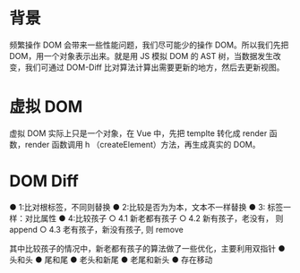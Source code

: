 # 背景
频繁操作 DOM 会带来一些性能问题，我们尽可能少的操作 DOM。所以我们先把DOM，用一个对象表示出来。就是用 JS 模拟 DOM 的 AST 树，当数据发生改变，我们可通过 DOM-Diff 比对算法计算出需要更新的地方，然后去更新视图。

# 虚拟 DOM
虚拟 DOM 实际上只是一个对象，在 Vue 中，先把 templte 转化成 render 函数，render 函数调用 h （createElement）方法，再生成真实的 DOM。

# DOM Diff
● 1:比对根标签，不同则替换
● 2:比较是否为为本，文本不一样替换
● 3: 标签一样：对比属性
● 4:比较孩子
  ○ 4.1 新老都有孩子
  ○ 4.2 新有孩子，老没有， 则 append
  ○ 4.3 老有孩子，新没有孩子, 则 remove

其中比较孩子的情况中，新老都有孩子的算法做了一些优化，主要利用双指针
● 头和头
● 尾和尾
● 老头和新尾
● 老尾和新头
● 存在移动
